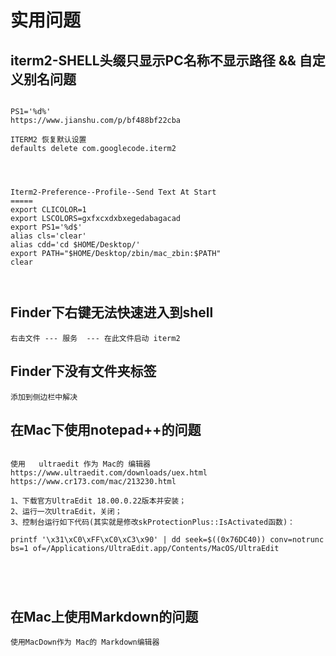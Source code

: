 

# 实用问题


## iterm2-SHELL头缀只显示PC名称不显示路径 && 自定义别名问题
```

PS1='%d%'
https://www.jianshu.com/p/bf488bf22cba

ITERM2 恢复默认设置
defaults delete com.googlecode.iterm2




Iterm2-Preference--Profile--Send Text At Start 
=====
export CLICOLOR=1
export LSCOLORS=gxfxcxdxbxegedabagacad
export PS1='%d$'
alias cls='clear'
alias cdd='cd $HOME/Desktop/'
export PATH="$HOME/Desktop/zbin/mac_zbin:$PATH"
clear



```




## Finder下右键无法快速进入到shell
```
右击文件 --- 服务  --- 在此文件启动 iterm2

```



## Finder下没有文件夹标签

```
添加到侧边栏中解决

```


## 在Mac下使用notepad++的问题
```

使用   ultraedit 作为 Mac的 编辑器
https://www.ultraedit.com/downloads/uex.html
https://www.cr173.com/mac/213230.html

1、下载官方UltraEdit 18.00.0.22版本并安装；
2、运行一次UltraEdit，关闭；
3、控制台运行如下代码(其实就是修改skProtectionPlus::IsActivated函数)：

printf '\x31\xC0\xFF\xC0\xC3\x90' | dd seek=$((0x76DC40)) conv=notrunc bs=1 of=/Applications/UltraEdit.app/Contents/MacOS/UltraEdit





```

## 在Mac上使用Markdown的问题
```
使用MacDown作为 Mac的 Markdown编辑器




```










